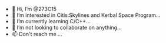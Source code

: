 - 👋 Hi, I’m @273C15
- 👀 I’m interested in Citis:Skylines and Kerbal Space Program...
- 🌱 I’m currently learning C/C++...
- 💞️ I’m not looking to collaborate on anything...
- 📫 Don't reach me ...

<!---
273C15/273C15 is a ✨ special ✨ repository because its `README.md` (this file) appears on your GitHub profile.
You can click the Preview link to take a look at your changes.
--->
